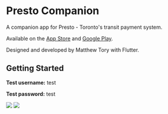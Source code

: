 # Presto Companion

A companion app for Presto - Toronto's transit payment system.

Available on the [App Store](https://itunes.apple.com/us/app/presto-companion/id1438164326) and [Google Play](https://play.google.com/store/apps/details?id=com.tory.presto).

Designed and developed by Matthew Tory with Flutter.

## Getting Started

**Test username:** test

**Test password:** test

![](https://thumbs.gfycat.com/NecessaryMediumItalianbrownbear-size_restricted.gif)
![](https://thumbs.gfycat.com/LikelyOffbeatAfricanparadiseflycatcher-size_restricted.gif)
